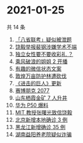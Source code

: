 # 2021-01-25

共 14 条

<!-- BEGIN -->
<!-- 最后更新时间 Mon Jan 25 2021 11:54:43 GMT+0800 (CST) -->
1. [「八省联考」疑似被泄题](https://www.zhihu.com/search?q=八省联考)
1. [饶毅举报裴钢涉嫌学术不端](https://www.zhihu.com/search?q=饶毅)
1. [独立女性要不要收彩礼 ？](https://www.zhihu.com/search?q=奇葩说)
1. [乘风破浪的姐姐 2 开播](https://www.zhihu.com/search?q=乘风破浪的姐姐第二季)
1. [有趣的微信状态文案](https://www.zhihu.com/search?q=微信状态)
1. [敦煌万亩防护林遭砍伐](https://www.zhihu.com/search?q=敦煌)
1. [《进击的巨人》更新](https://www.zhihu.com/search?q=进击的巨人最终季)
1. [赛博朋克 2077](https://www.zhihu.com/search?q=赛博朋克2077)
1. [山东栖霞金矿 7 人升井](https://www.zhihu.com/search?q=山东金矿)
1. [华为 P50 爆料](https://www.zhihu.com/search?q=华为p50)
1. [ MIT 教授张曙光致信饶毅](https://www.zhihu.com/search?q=饶毅裴刚)
1. [北京新增本地确诊 3 例](https://www.zhihu.com/search?q=北京新增)
1. [黑龙江新增确诊 35 例](https://www.zhihu.com/search?q=黑龙江新增)
1. [湖南益阳养老院疑似诈骗](https://www.zhihu.com/search?q=养老院诈骗)
<!-- END -->
